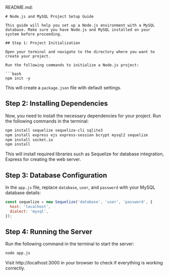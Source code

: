 README.md:

```
# Node.js and MySQL Project Setup Guide

This guide will help you set up a Node.js environment with a MySQL database. Make sure you have Node.js and MySQL installed on your system before proceeding.

## Step 1: Project Initialization

Open your terminal and navigate to the directory where you want to create your project.

Run the following commands to initialize a Node.js project:

```bash
npm init -y
```

This will create a `package.json` file with default settings.

## Step 2: Installing Dependencies

Now, you need to install the necessary dependencies for your project. Run the following commands in the terminal:

```bash
npm install sequelize sequelize-cli sqlite3
npm install express ejs express-session bcrypt mysql2 sequelize
npm install socket.io
npm install
```

This will install required libraries such as Sequelize for database integration, Express for creating the web server.

## Step 3: Database Configuration

In the `app.js` file, replace `database`, `user`, and `password` with your MySQL database details:

```javascript
const sequelize = new Sequelize('database', 'user', 'password', {
  host: 'localhost',
  dialect: 'mysql',
});
```

## Step 4: Running the Server

Run the following command in the terminal to start the server:

```bash
node app.js
```

Visit http://localhost:3000 in your browser to check if everything is working correctly.
```
